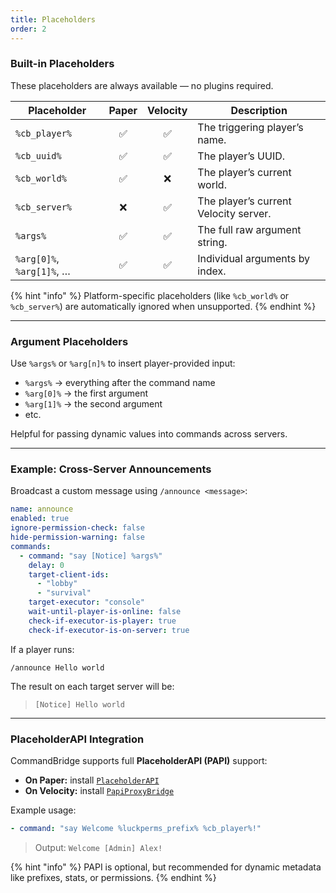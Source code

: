 ```yaml
---
title: Placeholders
order: 2
---
```


### Built-in Placeholders

These placeholders are always available — no plugins required.

| Placeholder                  | Paper | Velocity | Description                                  |
|-----------------------------|:-----:|:--------:|----------------------------------------------|
| `%cb_player%`               | ✅    | ✅       | The triggering player’s name.                |
| `%cb_uuid%`                 | ✅    | ✅       | The player’s UUID.                           |
| `%cb_world%`                | ✅    | ❌       | The player’s current world.                  |
| `%cb_server%`               | ❌    | ✅       | The player’s current Velocity server.        |
| `%args%`                    | ✅    | ✅       | The full raw argument string.                |
| `%arg[0]%`, `%arg[1]%`, …   | ✅    | ✅       | Individual arguments by index.               |

<div class="h-4"></div>

{% hint "info" %}
Platform-specific placeholders (like `%cb_world%` or `%cb_server%`) are automatically ignored when unsupported.
{% endhint %}

<div class="h-4"></div>

***

### Argument Placeholders

Use `%args%` or `%arg[n]%` to insert player-provided input:

- `%args%` → everything after the command name  
- `%arg[0]%` → the first argument  
- `%arg[1]%` → the second argument  
- etc.

Helpful for passing dynamic values into commands across servers.

***

### Example: Cross-Server Announcements

Broadcast a custom message using `/announce <message>`:

```yaml
name: announce
enabled: true
ignore-permission-check: false
hide-permission-warning: false
commands:
  - command: "say [Notice] %args%"
    delay: 0
    target-client-ids:
      - "lobby"
      - "survival"
    target-executor: "console"
    wait-until-player-is-online: false
    check-if-executor-is-player: true
    check-if-executor-is-on-server: true
```

If a player runs:

```
/announce Hello world
```

The result on each target server will be:

> `[Notice] Hello world`

---

### PlaceholderAPI Integration

CommandBridge supports full **PlaceholderAPI (PAPI)** support:

* **On Paper:** install [`PlaceholderAPI`](https://www.spigotmc.org/resources/placeholderapi.6245/)
* **On Velocity:** install [`PapiProxyBridge`](https://modrinth.com/plugin/papiproxybridge)

Example usage:

```yaml
- command: "say Welcome %luckperms_prefix% %cb_player%!"
```

> Output: `Welcome [Admin] Alex!`

{% hint "info" %}
PAPI is optional, but recommended for dynamic metadata like prefixes, stats, or permissions.
{% endhint %}
